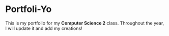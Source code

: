 # Portfoli-Yo
This is my portfolio for my **Computer Science 2** class. 
Throughout the year, I will update it and add my creations!
